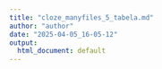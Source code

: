 ```yaml
---
title: "cloze_manyfiles_5_tabela.md"
author: "author"
date: "2025-04-05_16-05-12"
output:
  html_document: default
---
```

